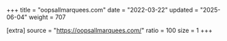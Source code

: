 +++
title = "oopsallmarquees.com"
date = "2022-03-22"
updated = "2025-06-04"
weight = 707

[extra]
source = "https://oopsallmarquees.com/"
ratio = 100
size = 1
+++
